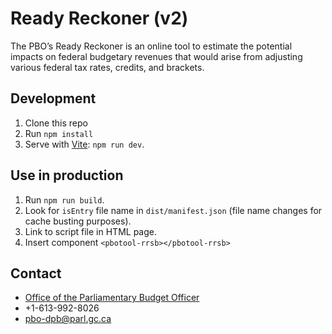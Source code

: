 # Ready Reckoner (v2)

The PBO’s Ready Reckoner is an online tool to estimate the potential impacts on federal budgetary revenues that would arise from adjusting various federal tax rates, credits, and brackets.

## Development

1. Clone this repo
2. Run `npm install`
3. Serve with [Vite](https://vitejs.dev/): `npm run dev`.

## Use in production

1. Run `npm run build`.
2. Look for `isEntry` file name in `dist/manifest.json` (file name changes for cache busting purposes).
3. Link to script file in HTML page.
4. Insert component `<pbotool-rrsb></pbotool-rrsb>`

## Contact

- [Office of the Parliamentary Budget Officer](https://www.pbo-dpb.ca) 
- +1-613-992-8026
- [pbo-dpb@parl.gc.ca](mailto:pbo-dpb@parl.gc.ca)